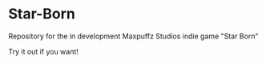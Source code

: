 # Star-Born
Repository for the in development Maxpuffz Studios indie game "Star Born"

Try it out if you want!
